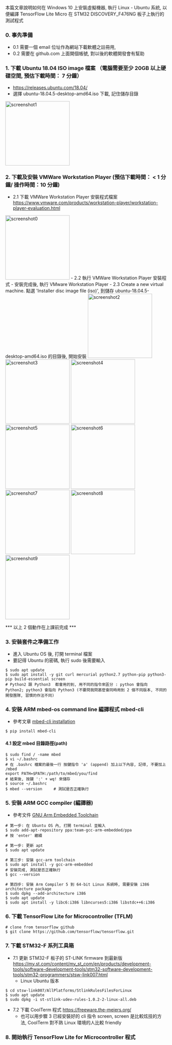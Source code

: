 本篇文章說明如何在 Windows 10 上安裝虛擬機器, 執行 Linux - Ubuntu 系統, 以便編譯 TensorFlow Lite Micro 在 STM32 DISCOVERY_F476NG 板子上執行的測試程式

### 0. 事先準備
- 0.1 需要一個 email 位址作為網站下載軟體之註冊用, 
- 0.2 需要在 github.com 上面開個帳號, 對以後的軟體開發會有幫助


### 1. 下載 Ubuntu 18.04 ISO image 檔案 （電腦需要至少 20GB 以上硬碟空間, 預估下載時間： 7 分鐘）
- https://releases.ubuntu.com/18.04/
- 選擇 ubuntu-18.04.5-desktop-amd64.iso 下載, 記住儲存目錄
<img src="screenshots/VmwarePhoto1.PNG" alt="screenshot1" style="height: 200px">

### 2. 下載及安裝 VMWare Workstation Player (預估下載時間： < 1 分鐘/ 操作時間：10 分鐘)
- 2.1 下載 VMWare Workstation Player 安裝程式檔案 https://www.vmware.com/products/workstation-player/workstation-player-evaluation.html
<img src="screenshots/VmwarePhoto0.PNG" alt="screenshot0" style="height: 200px">
- 2.2 執行 VMWare Workstation Player 安裝程式 
  - 安裝完成後, 執行 VMware Workstation Player
- 2.3 Create a new virtual machine. 點選 'Installer disc image file (iso)', 到儲存 ubuntu-18.04.5-desktop-amd64.iso 的目錄後, 開始安裝
<img src="screenshots/VmwarePhoto2.PNG" alt="screenshot2" style="height: 200px">
<img src="screenshots/VmwarePhoto3.PNG" alt="screenshot3" style="height: 200px">
<img src="screenshots/VmwarePhoto4.PNG" alt="screenshot4" style="height: 200px">
<img src="screenshots/VmwarePhoto5.PNG" alt="screenshot5" style="height: 200px">
<img src="screenshots/VmwarePhoto6.PNG" alt="screenshot6" style="height: 200px">
<img src="screenshots/VmwarePhoto7.PNG" alt="screenshot7" style="height: 200px">
<img src="screenshots/VmwarePhoto8.PNG" alt="screenshot8" style="height: 200px">
<img src="screenshots/VmwarePhoto9.PNG" alt="screenshot9" style="height: 200px">


*** 以上 2 個動作在上課前完成 ***

### 3. 安裝套件之準備工作
- 進入 Ubuntu OS 後, 打開 terminal 檔案
- 要記得 Ubuntu 的密碼, 執行 sudo 後需要輸入

```
$ sudo apt update
$ sudo apt install -y git curl mercurial python2.7 python-pip python3-pip build-essential screen
# Python2 跟 Python3  都會用的到, 用不同的指令來區分 : python 會指向 Python2; python3 會指向 Python3 (不要問我問甚麼會同時用到 2 個不同版本, 不同的開發團隊, 習慣的作法不同)
```

### 4. 安裝 ARM mbed-os command line 編譯程式 mbed-cli
- 參考文章 [mbed-cli installation](https://os.mbed.com/docs/mbed-os/v5.15/tools/manual-installation.html)

```
$ pip install mbed-cli
```
#### 4.1 設定 mbed 目錄路徑(path)

```
$ sudo find / -name mbed
$ vi ~/.bashrc
# 在 .bashrc 檔案的最後一行 按鍵指令 'a' (append) 加上以下內容, 記得, 不要加上 /mbed
export PATH=$PATH:/path/to/mbed/you/find
# 結束後, 按鍵 ':' + wq! 來儲存
$ source ~/.bashrc
$ mbed --version     # 測試是否正確執行
```

### 5. 安裝 ARM GCC compiler (編譯器)
- 參考文件 [GNU Arm Embedded Toolchain](https://launchpad.net/~team-gcc-arm-embedded/+archive/ubuntu/ppa)

```
# 第一步: 在 Ubuntu OS 內, 打開 terminal 並輸入
$ sudo add-apt-repository ppa:team-gcc-arm-embedded/ppa
# 按 'enter' 繼續

# 第一步: 更新 apt
$ sudo apt update

# 第三步: 安裝 gcc-arm toolchain
$ sudo apt install -y gcc-arm-embedded
# 安裝完成, 測試是否正確執行
$ gcc --version

# 第四步: 安裝 Arm Compiler 5 到 64-bit Linux 系統時, 需要安裝 i386 architecture package
$ sudo dpkg --add-architecture i386
$ sudo apt update
$ sudo apt install -y libc6:i386 libncurses5:i386 libstdc++6:i386
```

### 6. 下載 TensorFlow Lite for Microcontroller (TFLM)

```
# clone from tensorflow github
$ git clone https://github.com/tensorflow/tensorflow.git
``` 

### 7. 下載 STM32-F 系列工具箱
- 7.1 更新 STM32-F 板子的 ST-LINK firmware 到最新版 https://my.st.com/content/my_st_com/en/products/development-tools/software-development-tools/stm32-software-development-tools/stm32-programmers/stsw-link007.html
  - Linux Ubuntu 版本
```
$ cd stsw-link007/AllPlatforms/StlinkRulesFilesForLinux
$ sudo apt update
$ sudo dpkg -i st-stlink-udev-rules-1.0.2-2-linux-all.deb
```
- 7.2 下載 CoolTerm 程式 https://freeware.the-meiers.org/ 
  - 也可以用步驟 3 已經安裝好的 cli 指令 screen, screen 是比較炫技的方法, CoolTerm 對不熟 Linux 環境的人比較 friendly

### 8. 開始執行 TensorFlow Lite for Microcontroller 程式